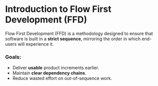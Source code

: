 # Introduction to Flow First Development (FFD)

Flow First Development (FFD) is a methodology designed to ensure that software is built in a **strict sequence**, mirroring the order in which end-users will experience it.

### Goals:
- Deliver **usable** product increments earlier.
- Maintain **clear dependency chains**.
- Reduce wasted effort on out-of-sequence work.